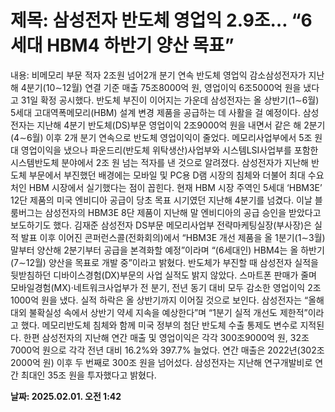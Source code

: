 # **제목: 삼성전자 반도체 영업익 2.9조… “6세대 HBM4 하반기 양산 목표”**

  내용: 비메모리 부문 적자 2조원 넘어2개 분기 연속 반도체 영업익 감소삼성전자가 지난해 4분기(10∼12월) 연결 기준 매출 75조8000억 원, 영업이익 6조5000억 원을 냈다고 31일 확정 공시했다. 반도체 부진이 이어지는 가운데 삼성전자는 올 상반기(1∼6월) 5세대 고대역폭메모리(HBM) 설계 변경 제품을 공급하는 데 사활을 걸 예정이다. 삼성전자는 지난해 4분기 반도체(DS)부문 영업이익 2조9000억 원을 내면서 같은 해 2분기(4∼6월) 이후 2개 분기 연속으로 반도체 영업이익이 줄었다. 메모리사업부에서 5조 원대 영업이익을 냈으나 파운드리(반도체 위탁생산)사업부와 시스템LSI사업부를 포함한 시스템반도체 분야에서 2조 원 넘는 적자를 낸 것으로 알려졌다. 삼성전자가 지난해 반도체 부문에서 부진했던 배경에는 모바일 및 PC용 D램 시장의 침체와 더불어 최대 수요처인 HBM 시장에서 실기했다는 점이 꼽힌다. 현재 HBM 시장 주역인 5세대 ‘HBM3E’ 12단 제품의 미국 엔비디아 공급이 당초 목표 시기였던 지난해 4분기를 넘겼다. 이날 블룸버그는 삼성전자의 HBM3E 8단 제품이 지난해 말 엔비디아의 공급 승인을 받았다고 보도하기도 했다. 김재준 삼성전자 DS부문 메모리사업부 전략마케팅실장(부사장)은 실적 발표 이후 이어진 콘퍼런스콜(전화회의)에서 “HBM3E 개선 제품을 올 1분기(1∼3월) 말부터 양산해 2분기부터 공급을 본격화할 예정”이라며 “(6세대인) HBM4는 올 하반기(7∼12월) 양산을 목표로 개발 중”이라고 밝혔다. 반도체가 부진할 때 삼성전자 실적을 뒷받침하던 디바이스경험(DX)부문의 사업 실적도 밝지 않았다. 스마트폰 판매가 줄며 모바일경험(MX)·네트워크사업부가 전 분기, 전년 동기 대비 모두 감소한 영업이익 2조1000억 원을 냈다. 실적 하락은 올 상반기까지 이어질 것으로 보인다. 삼성전자는 “올해 대외 불확실성 속에서 상반기 약세 지속을 예상한다”며 “1분기 실적 개선도 제한적”이라고 했다. 메모리반도체 침체와 함께 미국 정부의 첨단 반도체 수출 통제도 변수로 지적된다. 한편 삼성전자의 지난해 연간 매출 및 영업이익은 각각 300조9000억 원, 32조7000억 원으로 각각 전년 대비 16.2%와 397.7% 늘었다. 연간 매출은 2022년(302조2000억 원) 이후 두 번째로 300조 원을 넘어섰다. 삼성전자는 지난해 연구개발비로 연간 최대인 35조 원을 투자했다고 밝혔다.

  **날짜: 2025.02.01. 오전 1:42**